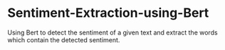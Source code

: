 # Sentiment-Extraction-using-Bert
Using Bert to detect the sentiment of a given text and extract the words which contain the detected sentiment.
